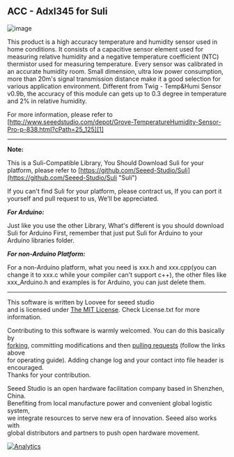 ACC - Adxl345 for Suli
-------------------------------------------------------------
![image](http://www.seeedstudio.com/depot/images/P3202390.jpg)

This product is a high accuracy temperature and humidity sensor used in home conditions. It consists of a capacitive sensor element used for measuring relative humidity and a negative temperature coefficient (NTC) thermistor used for measuring temperature. Every sensor was calibrated in an accurate humidity room. Small dimension, ultra low power consumption, more than 20m's signal transmission distance make it a good selection for various application environment. Different from Twig - Temp&Humi Sensor v0.9b, the accuracy of this module can gets up to 0.3 degree in temperature and 2% in relative humidity.

For more information, please refer to [http://www.seeedstudio.com/depot/Grove-TemperatureHumidity-Sensor-Pro-p-838.html?cPath=25_125][1]


-----
**Note:**

This is a Suli-Compatible Library, You Should Download Suli for your platform, please refer to [https://github.com/Seeed-Studio/Suli](https://github.com/Seeed-Studio/Suli "Suli")

If you can't find Suli for your platform, please contract us, If you can port it yourself and pull request to us, We'll be appreciated. 

***For Arduino:***

Just like you use the other Library, What's different is you should download Suli for Arduino First, remember that just put Suli for Arduino to your Arduino libraries folder.

***For non-Arduino Platform:***

For a non-Arduino platform, what you need is xxx.h and xxx.cpp(you can change it to xxx.c while your compiler can't support c++), the other files like xxx_Arduino.h and examples is for Arduino, you can just delete them.


----
This software is written by Loovee for seeed studio<br>
and is licensed under [The MIT License](http://opensource.org/licenses/mit-license.php). Check License.txt for more information.<br>

Contributing to this software is warmly welcomed. You can do this basically by<br>
[forking](https://help.github.com/articles/fork-a-repo), committing modifications and then [pulling requests](https://help.github.com/articles/using-pull-requests) (follow the links above<br>
for operating guide). Adding change log and your contact into file header is encouraged.<br>
Thanks for your contribution.

Seeed Studio is an open hardware facilitation company based in Shenzhen, China. <br>
Benefiting from local manufacture power and convenient global logistic system, <br>
we integrate resources to serve new era of innovation. Seeed also works with <br>
global distributors and partners to push open hardware movement.<br>


[1]:http://www.seeedstudio.com/wiki/LED_Bar



[![Analytics](https://ga-beacon.appspot.com/UA-46589105-3/Grove_LED_Bar)](https://github.com/igrigorik/ga-beacon)

